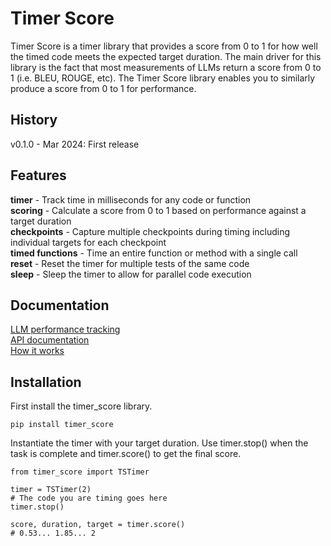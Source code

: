 # Timer Score

Timer Score is a timer library that provides a score from 0 to 1 for how well the timed code meets the expected target duration. The main driver for this library is the fact that most measurements of LLMs return a score from 0 to 1 (i.e. BLEU, ROUGE, etc). The Timer Score library enables you to similarly produce a score from 0 to 1 for performance.

## History

v0.1.0 - Mar 2024: First release

## Features

__timer__ - Track time in milliseconds for any code or function  
__scoring__ - Calculate a score from 0 to 1 based on performance against a target duration  
__checkpoints__ - Capture multiple checkpoints during timing including individual targets for each checkpoint  
__timed functions__ - Time an entire function or method with a single call  
__reset__ - Reset the timer for multiple tests of the same code  
__sleep__ - Sleep the timer to allow for parallel code execution  

## Documentation

[LLM performance tracking](docs/LLM_PERFORMANCE.md)  
[API documentation](docs/TIMER_SCORE_API.md)  
[How it works](docs/sigmoid.ipynb)  

## Installation

First install the timer_score library.

```
pip install timer_score
```

Instantiate the timer with your target duration.  Use timer.stop() when the task is complete and timer.score() to get the final score.  

```
from timer_score import TSTimer

timer = TSTimer(2)
# The code you are timing goes here
timer.stop()

score, duration, target = timer.score()
# 0.53... 1.85... 2
```
